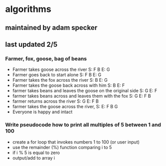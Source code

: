 # algorithms
## maintained by adam specker
## last updated 2/5

### Farmer, fox, goose, bag of beans 
* Farmer takes goose across the river S: F B   E: G
* Farmer goes back to start alone  S: F B   E: G
* Farmer takes the fox across the river  S: B   E: G
* Farmer takes the goose back across with him   S: B   E: F
* farmer takes beans and leaves the goose on the original side S: G   E: F
* farmer takes beans across and leaves them with the fox S: G   E: F B
* farmer returns across the river  S: G   E: F B
* farmer takes the goose across the river, S:   E: F B G
* Everyone is happy and intact

### Write pseudocode how to print all multiples of 5 between 1 and 100
* create a for loop that invokes numbers 1 to 100 (or user input)
* use the remainder (%) function comparing i to 5
* if i % 5 is equal to zero
* output/add to array i
